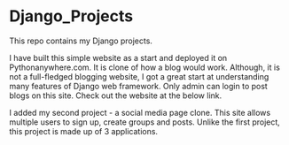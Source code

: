 # Django_Projects
This repo contains my Django projects.  

I have built this simple website as a start and deployed it on Pythonanywhere.com. It is clone of how a blog would work. Although, it is not a full-fledged blogging website, I got a great start at understanding many features of Django web framework. Only admin can login to post blogs on this site. Check out the website at the below link.  

I added my second project - a social media page clone. This site allows multiple users to sign up, create groups and posts. Unlike the first project, this project is made up of 3 applications.
